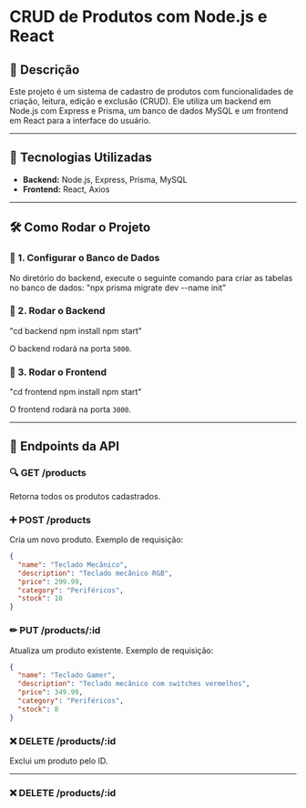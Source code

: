# CRUD de Produtos com Node.js e React

## 📌 Descrição
Este projeto é um sistema de cadastro de produtos com funcionalidades de criação, leitura, edição e exclusão (CRUD). Ele utiliza um backend em Node.js com Express e Prisma, um banco de dados MySQL e um frontend em React para a interface do usuário.

---

## 🚀 Tecnologias Utilizadas
- **Backend:** Node.js, Express, Prisma, MySQL
- **Frontend:** React, Axios

---

## 🛠 Como Rodar o Projeto

### 🔹 1. Configurar o Banco de Dados
No diretório do backend, execute o seguinte comando para criar as tabelas no banco de dados:
"npx prisma migrate dev --name init"


### 🔹 2. Rodar o Backend
"cd backend
npm install
npm start"


O backend rodará na porta `5000`.

### 🔹 3. Rodar o Frontend
"cd frontend
npm install
npm start"

O frontend rodará na porta `3000`.

---

## 📡 Endpoints da API
### 🔍 **GET /products**
Retorna todos os produtos cadastrados.

### ➕ **POST /products**
Cria um novo produto. Exemplo de requisição:
```json
{
  "name": "Teclado Mecânico",
  "description": "Teclado mecânico RGB",
  "price": 299.99,
  "category": "Periféricos",
  "stock": 10
}
```

### ✏ **PUT /products/:id**
Atualiza um produto existente. Exemplo de requisição:
```json
{
  "name": "Teclado Gamer",
  "description": "Teclado mecânico com switches vermelhos",
  "price": 349.99,
  "category": "Periféricos",
  "stock": 8
}
```

### ❌ **DELETE /products/:id**
Exclui um produto pelo ID.

---
### ❌ **DELETE /products/:id**